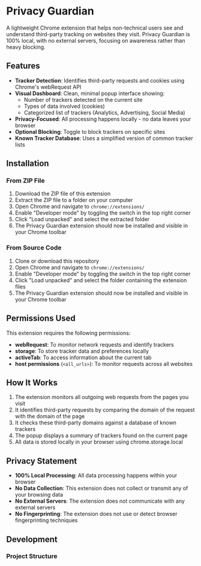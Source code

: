 # Privacy Guardian

A lightweight Chrome extension that helps non-technical users see and understand third-party tracking on websites they visit. Privacy Guardian is 100% local, with no external servers, focusing on awareness rather than heavy blocking.

## Features

- **Tracker Detection**: Identifies third-party requests and cookies using Chrome's webRequest API
- **Visual Dashboard**: Clean, minimal popup interface showing:
  - Number of trackers detected on the current site
  - Types of data involved (cookies)
  - Categorized list of trackers (Analytics, Advertising, Social Media)
- **Privacy-Focused**: All processing happens locally - no data leaves your browser
- **Optional Blocking**: Toggle to block trackers on specific sites
- **Known Tracker Database**: Uses a simplified version of common tracker lists

## Installation

### From ZIP File

1. Download the ZIP file of this extension
2. Extract the ZIP file to a folder on your computer
3. Open Chrome and navigate to `chrome://extensions/`
4. Enable "Developer mode" by toggling the switch in the top right corner
5. Click "Load unpacked" and select the extracted folder
6. The Privacy Guardian extension should now be installed and visible in your Chrome toolbar

### From Source Code

1. Clone or download this repository
2. Open Chrome and navigate to `chrome://extensions/`
3. Enable "Developer mode" by toggling the switch in the top right corner
4. Click "Load unpacked" and select the folder containing the extension files
5. The Privacy Guardian extension should now be installed and visible in your Chrome toolbar

## Permissions Used

This extension requires the following permissions:

- **webRequest**: To monitor network requests and identify trackers
- **storage**: To store tracker data and preferences locally
- **activeTab**: To access information about the current tab
- **host permissions** (`<all_urls>`): To monitor requests across all websites

## How It Works

1. The extension monitors all outgoing web requests from the pages you visit
2. It identifies third-party requests by comparing the domain of the request with the domain of the page
3. It checks these third-party domains against a database of known trackers
4. The popup displays a summary of trackers found on the current page
5. All data is stored locally in your browser using chrome.storage.local

## Privacy Statement

- **100% Local Processing**: All data processing happens within your browser
- **No Data Collection**: This extension does not collect or transmit any of your browsing data
- **No External Servers**: The extension does not communicate with any external servers
- **No Fingerprinting**: The extension does not use or detect browser fingerprinting techniques

## Development

### Project Structure